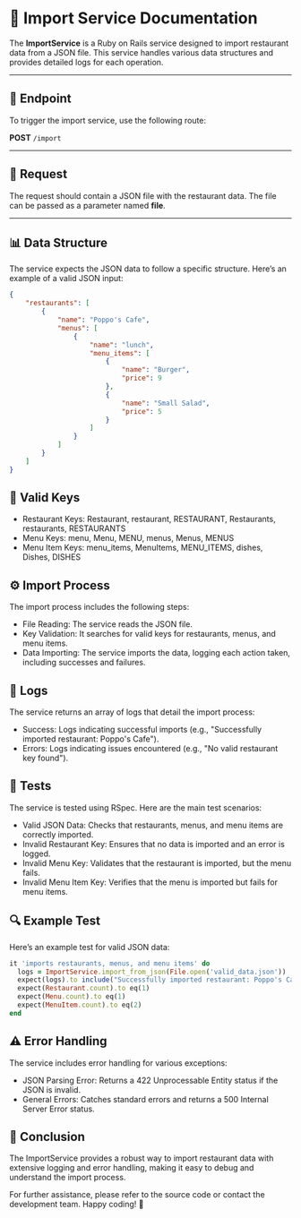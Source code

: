 # 🥗 Import Service Documentation

The **ImportService** is a Ruby on Rails service designed to import restaurant data from a JSON file. This service handles various data structures and provides detailed logs for each operation.

---

## 📡 Endpoint

To trigger the import service, use the following route:

**POST** `/import`

---

## 📝 Request

The request should contain a JSON file with the restaurant data. The file can be passed as a parameter named **file**.

---

## 📊 Data Structure

The service expects the JSON data to follow a specific structure. Here’s an example of a valid JSON input:

```json
{
    "restaurants": [
        {
            "name": "Poppo's Cafe",
            "menus": [
                {
                    "name": "lunch",
                    "menu_items": [
                        {
                            "name": "Burger",
                            "price": 9
                        },
                        {
                            "name": "Small Salad",
                            "price": 5
                        }
                    ]
                }
            ]
        }
    ]
}
```

## 🔑 Valid Keys

- Restaurant Keys: Restaurant, restaurant, RESTAURANT, Restaurants, restaurants, RESTAURANTS
- Menu Keys: menu, Menu, MENU, menus, Menus, MENUS
- Menu Item Keys: menu_items, MenuItems, MENU_ITEMS, dishes, Dishes, DISHES

## ⚙️ Import Process
The import process includes the following steps:

- File Reading: The service reads the JSON file.
- Key Validation: It searches for valid keys for restaurants, menus, and menu items.
- Data Importing: The service imports the data, logging each action taken, including successes and failures.

## 📜 Logs
The service returns an array of logs that detail the import process:

- Success: Logs indicating successful imports (e.g., "Successfully imported restaurant: Poppo's Cafe").
- Errors: Logs indicating issues encountered (e.g., "No valid restaurant key found").

## 🧪 Tests
The service is tested using RSpec. Here are the main test scenarios:

- Valid JSON Data: Checks that restaurants, menus, and menu items are correctly imported.
- Invalid Restaurant Key: Ensures that no data is imported and an error is logged.
- Invalid Menu Key: Validates that the restaurant is imported, but the menu fails.
- Invalid Menu Item Key: Verifies that the menu is imported but fails for menu items.

## 🔍 Example Test
Here’s an example test for valid JSON data:

```ruby
it 'imports restaurants, menus, and menu items' do
  logs = ImportService.import_from_json(File.open('valid_data.json'))
  expect(logs).to include("Successfully imported restaurant: Poppo's Cafe")
  expect(Restaurant.count).to eq(1)
  expect(Menu.count).to eq(1)
  expect(MenuItem.count).to eq(2)
end
```

## ⚠️ Error Handling
The service includes error handling for various exceptions:

- JSON Parsing Error: Returns a 422 Unprocessable Entity status if the JSON is invalid.
- General Errors: Catches standard errors and returns a 500 Internal Server Error status.

## 🏁 Conclusion
The ImportService provides a robust way to import restaurant data with extensive logging and error handling, making it easy to debug and understand the import process.

For further assistance, please refer to the source code or contact the development team. Happy coding! 🎉